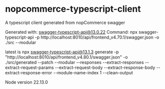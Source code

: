 # nopcommerce-typescript-client

A typescript client generated from nopCommerce swagger

Generated with:
swagger-typescript-api@13.0.22
Command:
npx swagger-typescript-api -p http://localhost:8010/api/frontend_v4.70.1/swagger.json -o ./src --modular

latest is
npx swagger-typescript-api@13.1.3 generate -p "http://localhost:8010/api/frontend_v4.80.1/swagger.json" -o ./src/generated --patch --modular --responses --extract-responses --extract-request-params --extract-request-body --extract-response-body --extract-response-error --module-name-index 1 --clean-output

Node version 22.13.0

<!-- Add operation ids in nopcommerce
src\Nop.Plugin.Misc.WebApi.Frontend\Infrastructure\PluginNopStartup.cs
services.AddSwaggerGen(options =>
{
options.CustomOperationIds(e => $"{e.HttpMethod}_{e.ActionDescriptor.RouteValues["controller"]}_{e.ActionDescriptor.RouteValues["action"]}"); -->
